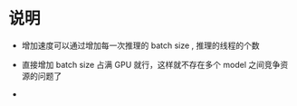 # 说明


* 增加速度可以通过增加每一次推理的 batch size , 推理的线程的个数

* 直接增加 batch size 占满 GPU 就行，这样就不存在多个 model 之间竞争资源的问题了

*  
